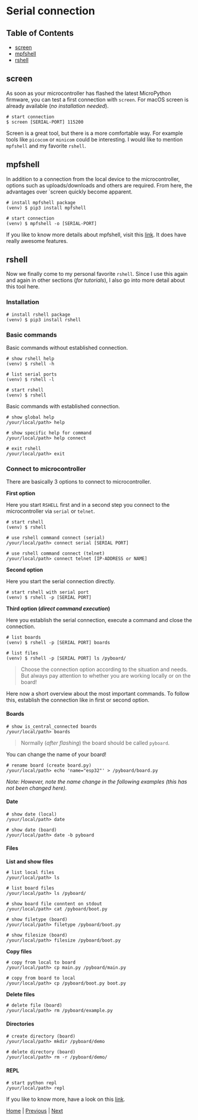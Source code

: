 # Serial connection

## Table of Contents

- [screen](#screen)
- [mpfshell](#mpfshell)
- [rshell](#rshell)

## screen

As soon as your microcontroller has flashed the latest MicroPython firmware, you can test a first connection with `screen`. For macOS screen is already available (_no installation needed_).

```shell
# start connection
$ screen [SERIAL-PORT] 115200
```

Screen is a great tool, but there is a more comfortable way. For example tools like `picocom` or `minicom` could be interesting. I would like to mention `mpfshell` and my favorite `rshell`.

## mpfshell

In addition to a connection from the local device to the microcontroller, options such as uploads/downloads and others are required. From here, the advantages over `screen quickly become apparent.

```shell
# install mpfshell package
(venv) $ pip3 install mpfshell

# start connection
(venv) $ mpfshell -o [SERIAL-PORT]
```

If you like to know more details about mpfshell, visit this [link](https://github.com/wendlers/mpfshell). It does have really awesome features.

## rshell

Now we finally come to my personal favorite `rshell`. Since I use this again and again in other sections (_for tutorials_), I also go into more detail about this tool here.

### Installation

```shell
# install rshell package
(venv) $ pip3 install rshell
```

### Basic commands

Basic commands without established connection.

```shell
# show rshell help
(venv) $ rshell -h

# list serial ports
(venv) $ rshell -l

# start rshell
(venv) $ rshell
```

Basic commands with established connection.

```shell
# show global help
/your/local/path> help

# show specific help for command
/your/local/path> help connect

# exit rshell
/your/local/path> exit
```

### Connect to microcontroller

There are basically 3 options to connect to microcontroller.

**First option**

Here you start `RSHELL` first and in a second step you connect to the microcontroller via `serial` or `telnet`.

```shell
# start rshell
(venv) $ rshell

# use rshell command connect (serial)
/your/local/path> connect serial [SERIAL PORT]

# use rshell command connect (telnet)
/your/local/path> connect telnet [IP-ADDRESS or NAME]
```

**Second option**

Here you start the serial connection directly.

```shell
# start rshell with serial port
(venv) $ rshell -p [SERIAL PORT]
```

**Third option (_direct command execution_)**

Here you establish the serial connection, execute a command and close the connection.

```shell
# list boards
(venv) $ rshell -p [SERIAL PORT] boards

# list files
(venv) $ rshell -p [SERIAL PORT] ls /pyboard/
```

> Choose the connection option according to the situation and needs. But always pay attention to whether you are working locally or on the board!

Here now a short overview about the most important commands. To follow this, establish the connection like in first or second option.

#### Boards

```shell
# show is_central_connected boards
/your/local/path> boards
```

> Normally (_after flashing_) the board should be called `pyboard`.

You can change the name of your board!

```shell
# rename board (create board.py)
/your/local/path> echo 'name="esp32"' > /pyboard/board.py
```

_Note: However, note the name change in the following examples (this has not been changed here)._

#### Date

```shell
# show date (local)
/your/local/path> date

# show date (board)
/your/local/path> date -b pyboard
```

#### Files

**List and show files**

```shell
# list local files
/your/local/path> ls

# list board files
/your/local/path> ls /pyboard/

# show board file conntent on stdout
/your/local/path> cat /pyboard/boot.py

# show filetype (board)
/your/local/path> filetype /pyboard/boot.py

# show filesize (board)
/your/local/path> filesize /pyboard/boot.py
```

**Copy files**

```shell
# copy from local to board
/your/local/path> cp main.py /pyboard/main.py

# copy from board to local
/your/local/path> cp /pyboard/boot.py boot.py
```

**Delete files**

```shell
# delete file (board)
/your/local/path> rm /pyboard/example.py
```

#### Directories

```shell
# create directory (board)
/your/local/path> mkdir /pyboard/demo

# delete directory (board)
/your/local/path> rm -r /pyboard/demo/
```

#### REPL

```shell
# start python repl
/your/local/path> repl
```

If you like to know more, have a look on this [link](https://github.com/dhylands/rshell).

[Home](https://github.com/Lupin3000/ESP) | [Previous](./002_firmware.md) | [Next](./004_python_repl.md)
